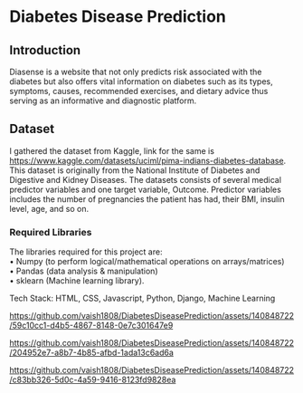 # Diabetes Disease Prediction
## Introduction
Diasense is a website that not only predicts risk associated with the diabetes but also offers vital information on diabetes such as its
types, symptoms, causes, recommended exercises, and dietary advice thus serving as an informative and diagnostic
platform.

## Dataset
I gathered the dataset from Kaggle, link for the same is https://www.kaggle.com/datasets/uciml/pima-indians-diabetes-database. This dataset is originally from the National Institute of Diabetes and Digestive and Kidney Diseases. The datasets consists of several medical predictor variables and one target variable, Outcome. Predictor variables includes the number of pregnancies the patient has had, their BMI, insulin level, age, and so on.

### Required Libraries
The libraries required for this project are:<br>
• Numpy (to perform logical/mathematical operations on arrays/matrices)<br>
• Pandas (data analysis & manipulation)<br>
• sklearn (Machine learning library).

Tech Stack: HTML, CSS, Javascript, Python, Django, Machine Learning


https://github.com/vaish1808/DiabetesDiseasePrediction/assets/140848722/59c10cc1-d4b5-4867-8148-0e7c301647e9

https://github.com/vaish1808/DiabetesDiseasePrediction/assets/140848722/204952e7-a8b7-4b85-afbd-1ada13c6ad6a


https://github.com/vaish1808/DiabetesDiseasePrediction/assets/140848722/c83bb326-5d0c-4a59-9416-8123fd9828ea




